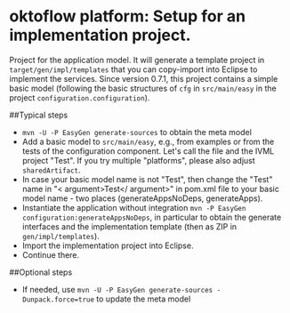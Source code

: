 # oktoflow platform: Setup for an implementation project.

Project for the application model. It will generate a template project in ``target/gen/impl/templates`` that you can copy-import into Eclipse to implement the services. Since version 0.7.1, this project contains a simple basic model (following the basic structures of `cfg` in `src/main/easy` in the project `configuration.configuration`).

##Typical steps
  * `mvn -U -P EasyGen generate-sources` to obtain the meta model
  * Add a basic model to `src/main/easy`, e.g., from examples or from the tests of the configuration component. Let's call the file and the IVML project "Test". If you try multiple "platforms", please also adjust `sharedArtifact`.
  * In case your basic model name is not "Test", then change the "Test" name in "< argument>Test</ argument>" in pom.xml file to your basic model name - two places (generateAppsNoDeps, generateApps).
  * Instantiate the application without integration `mvn -P EasyGen configuration:generateAppsNoDeps`, in particular to obtain the generate interfaces and the implementation template (then as ZIP in ``gen/impl/templates``).
  * Import the implementation project into Eclipse.
  * Continue there.

##Optional steps
  * If needed, use `mvn -U -P EasyGen generate-sources -Dunpack.force=true` to update the meta model
